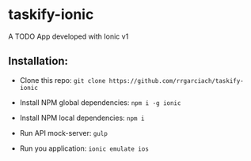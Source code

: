 # taskify-ionic
A TODO App developed with Ionic v1

## Installation:

- Clone this repo: `git clone https://github.com/rrgarciach/taskify-ionic`

- Install NPM global dependencies: `npm i -g ionic`

- Install NPM local dependencies: `npm i`

- Run API mock-server: `gulp`

- Run you application: `ionic emulate ios`
